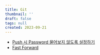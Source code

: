 ```yaml
---
title: Git
thumbnail: ''
draft: false
tags: null
created: 2023-09-21
---
```


* [Push 시 Password 물어보지 않도록 설정하기](Setting%20git%20not%20to%20ask%20password%20when%20push.md)
* [Fast Forward](Fast%20Forward)
